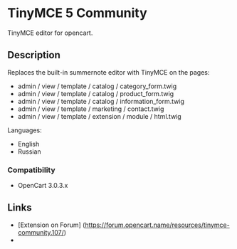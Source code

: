 # TinyMCE 5 Community

TinyMCE editor for opencart.

## Description

Replaces the built-in summernote editor with TinyMCE on the pages:
- admin / view / template / catalog / category_form.twig
- admin / view / template / catalog / product_form.twig
- admin / view / template / catalog / information_form.twig
- admin / view / template / marketing / contact.twig
- admin / view / template / extension / module / html.twig

Languages:
- English
- Russian


### Compatibility
- OpenCart 3.0.3.x

## Links
- [Extension on Forum] (https://forum.opencart.name/resources/tinymce-community.107/)
- 
